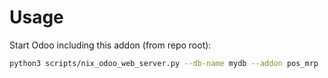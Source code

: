# Usage

Start Odoo including this addon (from repo root):

```bash
python3 scripts/nix_odoo_web_server.py --db-name mydb --addon pos_mrp
```

